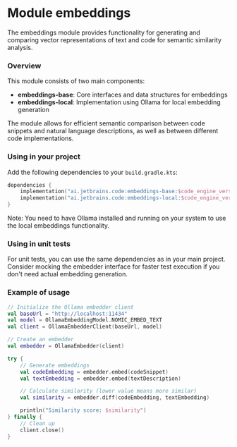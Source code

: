 # Module embeddings

The embeddings module provides functionality for generating and comparing vector representations of text and code for semantic similarity analysis.

### Overview

This module consists of two main components:
- **embeddings-base**: Core interfaces and data structures for embeddings
- **embeddings-local**: Implementation using Ollama for local embedding generation

The module allows for efficient semantic comparison between code snippets and natural language descriptions, as well as between different code implementations.

### Using in your project

Add the following dependencies to your `build.gradle.kts`:

```kotlin
dependencies {
    implementation("ai.jetbrains.code:embeddings-base:$code_engine_version")
    implementation("ai.jetbrains.code:embeddings-local:$code_engine_version")
}
```

Note: You need to have Ollama installed and running on your system to use the local embeddings functionality.

### Using in unit tests

For unit tests, you can use the same dependencies as in your main project. Consider mocking the embedder interface for faster test execution if you don't need actual embedding generation.

### Example of usage

```kotlin
// Initialize the Ollama embedder client
val baseUrl = "http://localhost:11434"
val model = OllamaEmbeddingModel.NOMIC_EMBED_TEXT
val client = OllamaEmbedderClient(baseUrl, model)

// Create an embedder
val embedder = OllamaEmbedder(client)

try {
    // Generate embeddings
    val codeEmbedding = embedder.embed(codeSnippet)
    val textEmbedding = embedder.embed(textDescription)

    // Calculate similarity (lower value means more similar)
    val similarity = embedder.diff(codeEmbedding, textEmbedding)

    println("Similarity score: $similarity")
} finally {
    // Clean up
    client.close()
}
```
